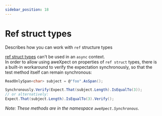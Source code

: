 ```yaml
---
sidebar_position: 18
---
```


# Ref struct types

Describes how you can work with `ref` structure types

[ref struct types](https://learn.microsoft.com/en-us/dotnet/csharp/language-reference/builtin-types/ref-struct) can't be
used in an `async` context.  
In order to allow using aweXpect on properties of `ref struct` types, there is a built-in workaround to verify the
expectation synchronously, so that the test method itself can remain synchronous:

```csharp
ReadOnlySpan<char> subject = @"foo".AsSpan();

Synchronously.Verify(Expect.That(subject.Length).IsEqualTo(3));
// or alternatively:
Expect.That(subject.Length).IsEqualTo(3).Verify();
```

*Note: These methods are in the namespace `aweXpect.Synchronous`.*
